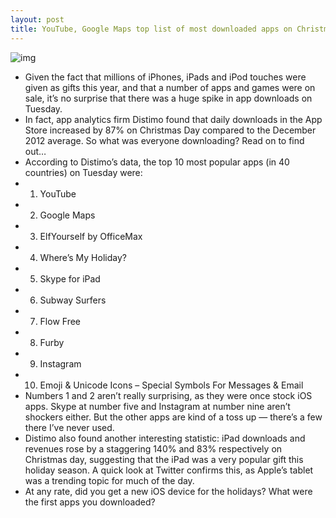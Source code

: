 ```yaml
---
layout: post
title: YouTube, Google Maps top list of most downloaded apps on Christmas Day
---
```

![img](http://media.idownloadblog.com/wp-content/uploads/2012/04/iphone-user.jpg)
* Given the fact that millions of iPhones, iPads and iPod touches were given as gifts this year, and that a number of apps and games were on sale, it’s no surprise that there was a huge spike in app downloads on Tuesday.
* In fact, app analytics firm Distimo found that daily downloads in the App Store increased by 87% on Christmas Day compared to the December 2012 average. So what was everyone downloading? Read on to find out…
* According to Distimo’s data, the top 10 most popular apps (in 40 countries) on Tuesday were:
* 1. YouTube
* 2. Google Maps
* 3. ElfYourself by OfficeMax
* 4. Where’s My Holiday?
* 5. Skype for iPad
* 6. Subway Surfers
* 7. Flow Free
* 8. Furby
* 9. Instagram
* 10. Emoji & Unicode Icons – Special Symbols For Messages & Email
* Numbers 1 and 2 aren’t really surprising, as they were once stock iOS apps. Skype at number five and Instagram at number nine aren’t shockers either. But the other apps are kind of a toss up — there’s a few there I’ve never used.
* Distimo also found another interesting statistic: iPad downloads and revenues rose by a staggering 140% and 83% respectively on Christmas day, suggesting that the iPad was a very popular gift this holiday season. A quick look at Twitter confirms this, as Apple’s tablet was a trending topic for much of the day.
* At any rate, did you get a new iOS device for the holidays? What were the first apps you downloaded?

